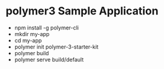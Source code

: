 # polymer3 Sample Application

- npm install -g polymer-cli
- mkdir my-app
- cd my-app
- polymer init polymer-3-starter-kit
- polymer build
- polymer serve build/default
